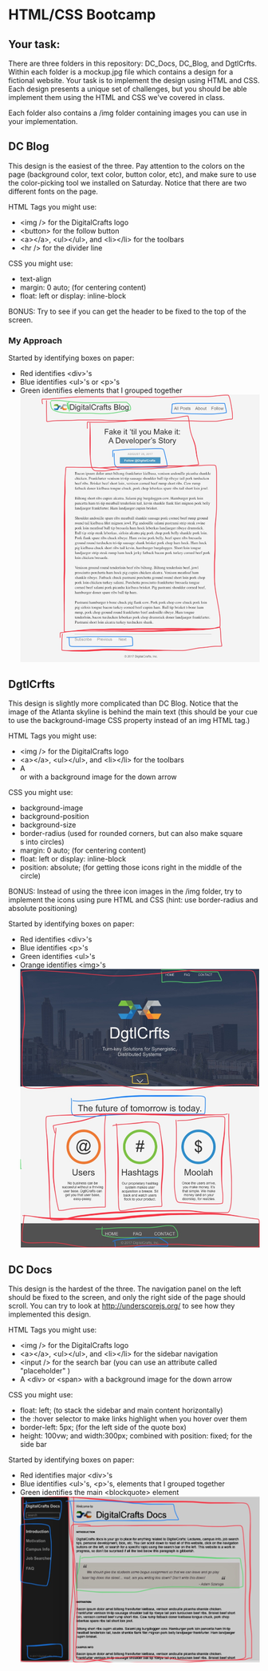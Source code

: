 # HTML/CSS Bootcamp

## Your task:

There are three folders in this repository: DC_Docs, DC_Blog, and DgtlCrfts. Within each folder is a mockup.jpg file which contains a design for a fictional website. Your task is to implement the design using HTML and CSS. Each design presents a unique set of challenges, but you should be able implement them using the HTML and CSS we've covered in class.

Each folder also contains a /img folder containing images you can use in your implementation.

## DC Blog

This design is the easiest of the three. Pay attention to the colors on the page (background color, text color, button color, etc), and make sure to use the color-picking tool we installed on Saturday. Notice that there are two different fonts on the page.

HTML Tags you might use:
- &lt;img /> for the DigitalCrafts logo
- &lt;button></button> for the follow button
- &lt;a>&lt;/a>, &lt;ul>&lt;/ul>, and &lt;li>&lt;/li> for the toolbars
- &lt;hr /> for the divider line

CSS you might use:
- text-align 
- margin: 0 auto; (for centering content)
- float: left or display: inline-block

BONUS: Try to see if you can get the header to be fixed to the top of the screen.

### My Approach

Started by identifying boxes on paper:
- Red identifies &lt;div>'s
- Blue identifies &lt;ul>'s or &lt;p>'s
- Green identifies elements that I grouped together
![](https://github.com/gr8white/html_css_bootcamp/blob/master/DC_Blog/DC_Blog_Work.jpg)

## DgtlCrfts

This design is slightly more complicated than DC Blog. Notice that the image of the Atlanta skyline is behind the main text (this should be your cue to use the background-image CSS property instead of an img HTML tag.)

HTML Tags you might use:
- &lt;img /> for the DigitalCrafts logo
- &lt;a>&lt;/a>, &lt;ul>&lt;/ul>, and &lt;li>&lt;/li> for the toolbars
- A <div> or <span> with a background image for the down arrow

CSS you might use:
- background-image
- background-position
- background-size
- border-radius (used for rounded corners, but can also make square <div>s into circles)
- margin: 0 auto; (for centering content)
- float: left or display: inline-block
- position: absolute; (for getting those icons right in the middle of the circle)
  
BONUS: Instead of using the three icon images in the /img folder, try to implement the icons using pure HTML and CSS (hint: use border-radius and absolute positioning)

Started by identifying boxes on paper:
- Red identifies &lt;div>'s
- Blue identifies &lt;p>'s
- Green identifies &lt;ul>'s
- Orange identifies &lt;img>'s
![](https://github.com/gr8white/html_css_bootcamp/blob/master/DgtlCrfts/img/DgtlCrfts.jpg)

## DC Docs

This design is the hardest of the three. The navigation panel on the left should be fixed to the screen, and only the right side of the page should scroll. You can try to look at http://underscorejs.org/ to see how they implemented this design.

HTML Tags you might use:
- &lt;img /> for the DigitalCrafts logo
- &lt;a>&lt;/a>, &lt;ul>&lt;/ul>, and &lt;li>&lt;/li> for the sidebar navigation
- &lt;input /> for the search bar (you can use an attribute called "placeholder" )
- A &lt;div> or &lt;span> with a background image for the down arrow

CSS you might use:
- float: left; (to stack the sidebar and main content horizontally)
- the :hover selector to make links highlight when you hover over them
- border-left: 5px; (for the left side of the quote box)
- height: 100vw; and width:300px;  combined with position: fixed; for the side bar

Started by identifying boxes on paper:
- Red identifies major &lt;div>'s
- Blue identifies &lt;ul>'s, &lt;p>'s, elements that I grouped together
- Green identifies the main &lt;blockquote> element
![](https://github.com/gr8white/html_css_bootcamp/blob/master/DC_Docs/img/DC_Docs.jpg)
